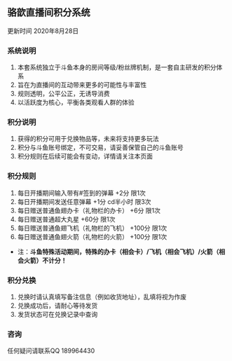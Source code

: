 ## 骆歆直播间积分系统
更新时间 2020年8月28日

### 系统说明
1. 本套系统独立于斗鱼本身的房间等级/粉丝牌机制，是一套自主研发的积分体系
2. 旨在为直播间的互动带来更多的可能性与丰富性
3. 规则透明，公平公正，无诱导消费
4. 以活跃度为核心，平衡各类观看人群的体验

### 积分说明
1. 获得的积分可用于兑换物品等，未来将支持更多玩法
2. 积分与斗鱼账号绑定，不可交易，请妥善保管自己的斗鱼账号
3. 积分规则在后续可能会有变动，详情请关注本页面

### 积分规则
1. 每日开播期间输入带有#签到的弹幕 +2分 限1次
2. 每日开播期间发送任意弹幕 +1分 cd半小时 限3次
3. 每日赠送普通鱼翅办卡（礼物栏的办卡） +6分 限1次
4. 每日赠送普通超大丸星 +60分 限1次
5. 每日赠送普通鱼翅飞机（礼物栏的飞机） +100分 限1次
6. 每日赠送普通鱼翅火箭（礼物栏的火箭） +100分 限1次
- 注：**斗鱼特殊活动期间，特殊的办卡（相会卡）/飞机（相会飞机）/火箭（相会火箭）不计分！**

### 积分兑换
1. 兑换时请认真填写备注信息（例如收货地址），乱填将视为作废
2. 兑换成功后，请耐心等待发货
3. 发货状态可在兑换记录中查询

### 咨询
任何疑问请联系QQ 189964430
